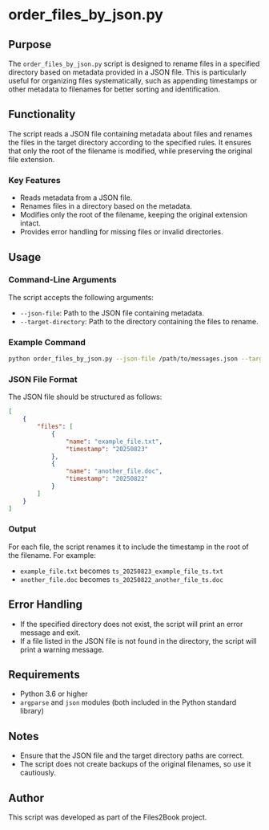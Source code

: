 # order_files_by_json.py

## Purpose
The `order_files_by_json.py` script is designed to rename files in a specified directory based on metadata provided in a JSON file. This is particularly useful for organizing files systematically, such as appending timestamps or other metadata to filenames for better sorting and identification.

## Functionality
The script reads a JSON file containing metadata about files and renames the files in the target directory according to the specified rules. It ensures that only the root of the filename is modified, while preserving the original file extension.

### Key Features
- Reads metadata from a JSON file.
- Renames files in a directory based on the metadata.
- Modifies only the root of the filename, keeping the original extension intact.
- Provides error handling for missing files or invalid directories.

## Usage

### Command-Line Arguments
The script accepts the following arguments:

- `--json-file`: Path to the JSON file containing metadata.
- `--target-directory`: Path to the directory containing the files to rename.

### Example Command
```bash
python order_files_by_json.py --json-file /path/to/messages.json --target-directory /path/to/directory
```

### JSON File Format
The JSON file should be structured as follows:
```json
[
    {
        "files": [
            {
                "name": "example_file.txt",
                "timestamp": "20250823"
            },
            {
                "name": "another_file.doc",
                "timestamp": "20250822"
            }
        ]
    }
]
```

### Output
For each file, the script renames it to include the timestamp in the root of the filename. For example:
- `example_file.txt` becomes `ts_20250823_example_file_ts.txt`
- `another_file.doc` becomes `ts_20250822_another_file_ts.doc`

## Error Handling
- If the specified directory does not exist, the script will print an error message and exit.
- If a file listed in the JSON file is not found in the directory, the script will print a warning message.

## Requirements
- Python 3.6 or higher
- `argparse` and `json` modules (both included in the Python standard library)

## Notes
- Ensure that the JSON file and the target directory paths are correct.
- The script does not create backups of the original filenames, so use it cautiously.

## Author
This script was developed as part of the Files2Book project.
